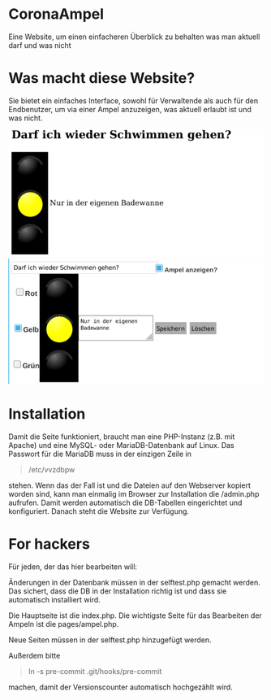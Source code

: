 # CoronaAmpel
Eine Website, um einen einfacheren Überblick zu behalten was man aktuell darf und was nicht

# Was macht diese Website?

Sie bietet ein einfaches Interface, sowohl für Verwaltende als auch für den Endbenutzer, um via einer Ampel anzuzeigen,
was aktuell erlaubt ist und was nicht.

![Screenshot](enduserview.png?raw=true "Enduserview")
![Screenshot](adminview.png?raw=true "Adminview")

# Installation

Damit die Seite funktioniert, braucht man eine PHP-Instanz (z.B. mit Apache) und eine MySQL- oder MariaDB-Datenbank auf Linux.
Das Passwort für die MariaDB muss in der einzigen Zeile in

> /etc/vvzdbpw

stehen. Wenn das der Fall ist und die Dateien auf den Webserver kopiert worden sind, kann man einmalig im
Browser zur Installation die /admin.php aufrufen. Damit werden automatisch die DB-Tabellen eingerichtet und konfiguriert.
Danach steht die Website zur Verfügung.

# For hackers

Für jeden, der das hier bearbeiten will:

Änderungen in der Datenbank müssen in der selftest.php gemacht werden. Das sichert, dass die DB in der Installation richtig ist
und dass sie automatisch installiert wird.

Die Hauptseite ist die index.php. Die wichtigste Seite für das Bearbeiten der Ampeln ist die pages/ampel.php.

Neue Seiten müssen in der selftest.php hinzugefügt werden.

Außerdem bitte 

> ln -s pre-commit .git/hooks/pre-commit

machen, damit der Versionscounter automatisch hochgezählt wird.
